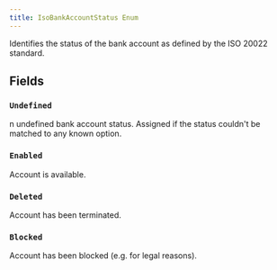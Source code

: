 ```yaml
---
title: IsoBankAccountStatus Enum
---
```


Identifies the status of the bank account as defined by the ISO 20022 standard.

## Fields

### `Undefined`

n undefined bank account status. Assigned if the status couldn't be matched to any known option.

### `Enabled`

Account is available.

### `Deleted`

Account has been terminated.

### `Blocked`

Account has been blocked (e.g. for legal reasons).
